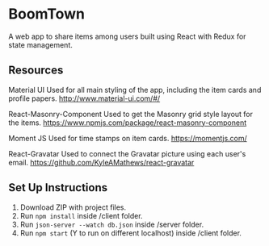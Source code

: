 # BoomTown

A web app to share items among users built using React with Redux for state management.

## Resources

Material UI
Used for all main styling of the app, including the item cards and profile papers.
http://www.material-ui.com/#/

React-Masonry-Component
Used to get the Masonry grid style layout for the items.
https://www.npmjs.com/package/react-masonry-component

Moment JS
Used for time stamps on item cards.
https://momentjs.com/

React-Gravatar
Used to connect the Gravatar picture using each user's email.
https://github.com/KyleAMathews/react-gravatar

## Set Up Instructions

1.  Download ZIP with project files.
2.  Run `npm install` inside /client folder.
3.  Run `json-server --watch db.json` inside /server folder.
4.  Run `npm start` (Y to run on different localhost) inside /client folder.
